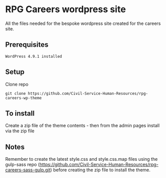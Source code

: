 # RPG Careers wordpress site

All the files needed for the bespoke wordpress site created for the careers site.

## Prerequisites

```
WordPress 4.9.1 installed
```

## Setup

Clone repo
```
git clone https://github.com/Civil-Service-Human-Resources/rpg-careers-wp-theme
```

## To install

Create a zip file of the theme contents - then from the admin pages install via the zip file

## Notes

Remember to create the latest style.css and style.css.map files using the gulp-sass repo (https://github.com/Civil-Service-Human-Resources/rpg-careers-sass-gulp.git) before creating the zip file to install the theme.
